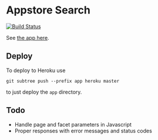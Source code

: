 # Appstore Search


[![Build Status](https://travis-ci.org/heldtogether/appstore-search.svg)](https://travis-ci.org/heldtogether/appstore-search)

See [the app here](https://appstore-search.herokuapp.com/).


## Deploy

To deploy to Heroku use

    git subtree push --prefix app heroku master

to just deploy the `app` directory.


## Todo

- Handle page and facet parameters in Javascript
- Proper responses with error messages and status codes
